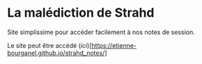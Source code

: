 # La malédiction de Strahd

Site simplissime pour accéder facilement à nos notes de session.

Le site peut être accédé (<em>ici</em>)[https://etienne-bourganel.github.io/strahd_notes/]
